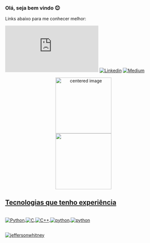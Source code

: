 ### Olá, seja bem vindo 😊

Links abaixo para me conhecer melhor:

[![Blog](https://img.shields.io/website?label=Pórtifolio-PowerBI&style=for-the-badge&url=https://sites.google.com)](https://sites.google.com/view/jefferson-whitney-portifolio/p%C3%A1gina-inicial?authuser=)
[![Linkedin](https://img.shields.io/badge/LinkedIn-0077B5?style=for-the-badge&logo=linkedin&logoColor=white)](https://www.linkedin.com/in/jefferson-whitney-5a2176195/)
[![Medium](https://img.shields.io/badge/Medium-12100E?style=for-the-badge&logo=medium&logoColor=white)](https://medium.com/@mendonca11)

<div>
  <a href="https://github.com/jeffersonwhitney">
  <center>
    <img height="180em" src="https://github-readme-stats.vercel.app/api?username=jeffersonwhitney&show_icons=true&theme=tokyonight&include_all_commits=true&count_private=true" alt="centered image">
  </center>
  <center>  
    <img height="180em" src="https://github-readme-stats.vercel.app/api/top-langs/?username=jeffersonwhitney&layout=compact&langs_count=7&theme=tokyonight"/> 
  </center>
</div>

## Tecnologias que tenho experiência

<div style="display: inline_block"><br/>
<img align="center" alt="Python" src="https://img.shields.io/badge/Python-3776AB?style=for-the-badge&logo=python&logoColor=white"/>
<img align="center" alt="C" src="https://img.shields.io/badge/C-00599C?style=for-the-badge&logo=c&logoColor=white"/>
<img align="center" alt="C++" src="https://img.shields.io/badge/C%2B%2B-00599C?style=for-the-badge&logo=c%2B%2B&logoColor=whitelogoColor=white"/>
<img align="center" alt="python" src="https://img.shields.io/badge/Arduino-00979D?style=for-the-badge&logo=Arduino&logoColor=white"/>
<img align="center" alt="python" src="https://img.shields.io/badge/POWERBI-FCD535?style=for-the-badge&logo=microsoft&logoColor=white"/>
</div><br/>

<p align="left"> <img src="https://komarev.com/ghpvc/?username=jeffersonwhitney&label=Visitas%20perfil&color=0e75b6&style=flat" alt="jeffersonwhitney" /> </p>




